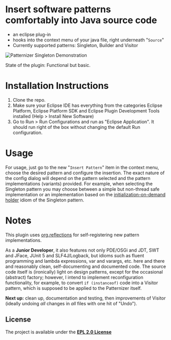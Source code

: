 # Insert software patterns comfortably into Java source code
- an eclipse plug-in
- hooks into the context menu of your java file, right underneath "``Source``"
- Currently supported patterns: Singleton, Builder and Visitor


![Patternizer Singleton Demonstration](https://media.giphy.com/media/CLZK6kkOLRXbZaq6bI/giphy.gif)


State of the plugin: Functional but basic. 


# Installation Instructions
1. Clone the repo.
2. Make sure your Eclipse IDE has everything from the categories Eclipse Platform, 
Eclipse Platform SDK and Eclipse Plugin Development Tools installed (Help > Install New Software)
3. Go to Run > Run Configurations and run as "Eclipse Application". It should run right of the box 
without changing the default Run configuration.

# Usage
For usage, just go to the new "``Insert Pattern``" item in the context menu,
choose the desired pattern and configure the insertion. The exact nature of
the config dialog will depend on the pattern selected and the pattern 
implementations (variants) provided. For example, when selecting the Singleton
pattern you may choose between a simple but non-thread safe implementation or
an implementation based on the [initialization-on-demand holder] idiom of the 
Singleton pattern. 

# Notes

This plugin uses [org.reflections] for self-registering new pattern implementations. 

As a **Junior Developer**, it also features not only PDE/OSGi and JDT, SWT and JFace, JUnit 5 and SLF4J/Logback, but idioms such as fluent programming and lambda expressions, var and varargs, etc. here and there and reasonably clean, self-documenting and documented code. The source code itself is (ironically) light on design patterns, except for the occasional (abstract) factory; however, I intend to implement reconfiguration functionality, for example, to convert ``if (instanceof)`` code into a Visitor pattern, which is supposed to be applied to the Patternizer itself.

**Next up:** clean up, documentation and testing, then improvements of Visitor (ideally undoing _all_ changes in _all_ files with one hit of "Undo").

## License
The project is available under the **[EPL 2.0 License]**




[initialization-on-demand holder]: https://en.wikipedia.org/wiki/Initialization-on-demand_holder_idiom
[org.reflections]: https://github.com/ronmamo/reflections
[EPL 2.0 License]: https://www.eclipse.org/legal/epl-2.0/